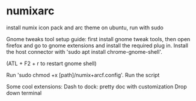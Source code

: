 # numixarc
install numix icon pack and arc theme on ubuntu, run with sudo

Gnome tweaks tool setup guide:
first install gnome tweak tools, then open firefox and go to gnome extensions and install the required plug in. 
Install the host connector with 'sudo apt install chrome-gnome-shell'.

(ATL + F2 + r to restart gnome shell)

Run 'sudo chmod +x [path]/numix+arcf.config'. Run the script

Some cool extensions:
Dash to dock: pretty doc with customization
Drop down terminal
